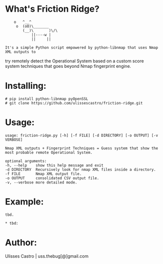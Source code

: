 What's Friction Ridge?
======================


        o   ^__^
         o  (oO)\_______
            (__)\       )\/\
                ||----w |
                ||     ||
  
	It's a simple Python script empowered by python-libnmap that uses Nmap XML outputs to
  try remotely detect the Operational System based on a custom score system techniques
  that goes beyond Nmap fingerprint engine.


Installing:
===========

	# pip install python-libnmap pyOpenSSL
	# git clone https://github.com/ulissescastro/friction-ridge.git


Usage:
======

	usage: friction-ridge.py [-h] [-f FILE] [-d DIRECTORY] [-o OUTPUT] [-v VERBOSE]

	Nmap XML outputs + Fingerprint Techniques = Guess system that show the most probable remote Operational System.

	optional arguments:
  	-h, --help    show this help message and exit
  	-d DIRECTORY  Recursively look for nmap XML files inside a directory.
  	-f FILE       Nmap XML output file.
  	-o OUTPUT     consolidated CSV output file.
  	-v, --verbose more detailed mode.


Example:
========
	
	tbd.

	* tbd:
  

Author:
=======

  Ulisses Castro | uss.thebug[@]gmail.com


